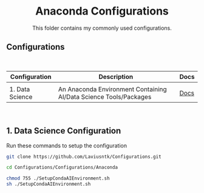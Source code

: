 <h1 align="center">Anaconda Configurations</h1>
<p align="center">
    This folder contains my commonly used configurations.
</p>

## Configurations
<br>


| Configuration | Description                                 | Docs                                     |
| ------------  | ------------------------------------------- | -------------------------------          |
|                                 |
| 1. Data Science | An Anaconda Environment Containing AI/Data Science Tools/Packages | [Docs](./anaconda_ai_tools_environment.yaml) |

<br>

## 1. Data Science Configuration

Run these commands to setup the configuration

```bash
git clone https://github.com/Laviusntk/Configurations.git

cd Configurations/Configurations/Anaconda

chmod 755 ./SetupCondaAIEnvironment.sh
sh ./SetupCondaAIEnvironment.sh
```